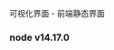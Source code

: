 <!--
 * @Author: Tom
 * @LastEditors: Tom
 * @Date: 2023-02-14 16:27:12
 * @LastEditTime: 2023-03-09 08:49:56
 * @Email: Tom
 * @FilePath: \vue-element-admin-i18n\README.md
 * @Environment: Win 11
 * @Description:
-->

可视化界面 - 前端静态界面

### node v14.17.0
